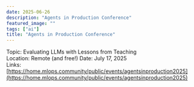 ```yaml
---
date: 2025-06-26
description: "Agents in Production Conference"
featured_image: ""
tags: ["ai"]
title: "Agents in Production Conference"
---
```


Topic: Evaluating LLMs with Lessons from Teaching     
Location: Remote (and free!)
Date: July 17, 2025   
Links: [https://home.mlops.community/public/events/agentsinproduction2025](https://home.mlops.community/public/events/agentsinproduction2025)
